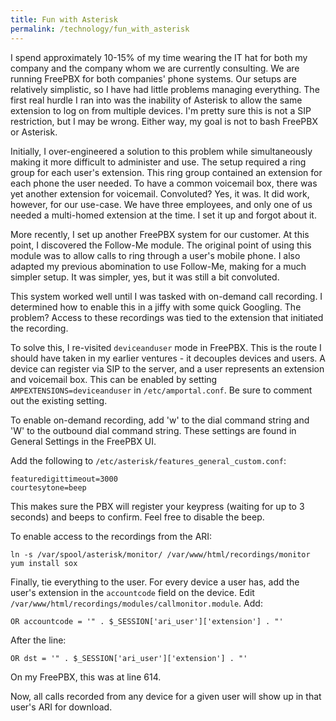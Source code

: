 ```yaml
---
title: Fun with Asterisk
permalink: /technology/fun_with_asterisk
---
```

I spend approximately 10-15% of my time wearing the IT hat for both my company and the company whom we are currently consulting. We are running FreePBX for both companies' phone systems. Our setups are relatively simplistic, so I have had little problems managing everything. The first real hurdle I ran into was the inability of Asterisk to allow the same extension to log on from multiple devices. I'm pretty sure this is not a SIP restriction, but I may be wrong. Either way, my goal is not to bash FreePBX or Asterisk.

Initially, I over-engineered a solution to this problem while simultaneously making it more difficult to administer and use. The setup required a ring group for each user's extension. This ring group contained an extension for each phone the user needed. To have a common voicemail box, there was yet another extension for voicemail. Convoluted? Yes, it was. It did work, however, for our use-case. We have three employees, and only one of us needed a multi-homed extension at the time. I set it up and forgot about it.

More recently, I set up another FreePBX system for our customer. At this point, I discovered the Follow-Me module. The original point of using this module was to allow calls to ring through a user's mobile phone. I also adapted my previous abomination to use Follow-Me, making for a much simpler setup. It was simpler, yes, but it was still a bit convoluted.

This system worked well until I was tasked with on-demand call recording. I determined how to enable this in a jiffy with some quick Googling. The problem? Access to these recordings was tied to the extension that initiated the recording.

To solve this, I re-visited `deviceanduser` mode in FreePBX. This is the route I should have taken in my earlier ventures - it decouples devices and users. A device can register via SIP to the server, and a user represents an extension and voicemail box. This can be enabled by setting `AMPEXTENSIONS=deviceanduser` in `/etc/amportal.conf`. Be sure to comment out the existing setting.

To enable on-demand recording, add 'w' to the dial command string and 'W' to the outbound dial command string. These settings are found in General Settings in the FreePBX UI.


Add the following to `/etc/asterisk/features_general_custom.conf`:

    featuredigittimeout=3000
    courtesytone=beep
    

This makes sure the PBX will register your keypress (waiting for up to 3 seconds) and beeps to confirm. Feel free to disable the beep.

To enable access to the recordings from the ARI:

    ln -s /var/spool/asterisk/monitor/ /var/www/html/recordings/monitor
    yum install sox
    

Finally, tie everything to the user. For every device a user has, add the user's extension in the `accountcode` field on the device. Edit `/var/www/html/recordings/modules/callmonitor.module`. Add:

    OR accountcode = '" . $_SESSION['ari_user']['extension'] . "'
    

After the line:

    OR dst = '" . $_SESSION['ari_user']['extension'] . "'
    

On my FreePBX, this was at line 614.

Now, all calls recorded from any device for a given user will show up in that user's ARI for download.
